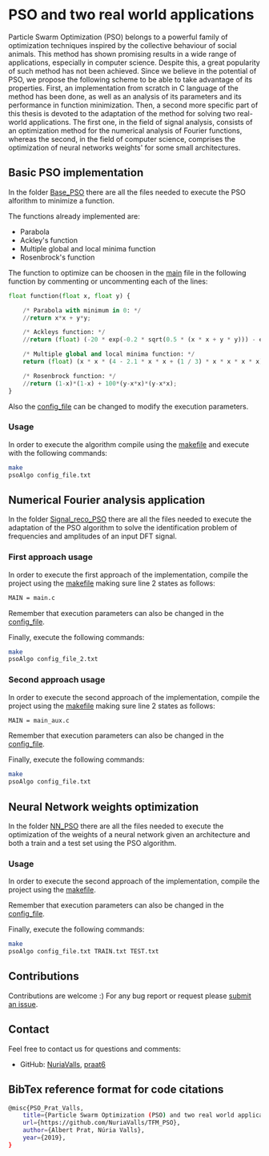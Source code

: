# PSO and two real world applications

Particle Swarm Optimization (PSO) belongs to a powerful family of optimization techniques inspired by the collective behaviour of social animals. This method has shown promising results in a wide range of applications, especially in computer science. Despite this, a great popularity of such method has not been achieved. Since we believe in the potential of PSO, we propose the following scheme to be able to take advantage of its properties. First, an implementation from scratch in C language of the method has been done, as well as an analysis of its parameters and its performance in function minimization. Then, a second more specific part of this thesis is devoted to the adaptation of the method for solving two real-world applications. The first one, in the field of signal analysis, consists of an optimization method for the numerical analysis of Fourier functions, whereas the second, in the field of computer science, comprises the optimization of neural networks weights' for some small architectures.

## Basic PSO implementation

In the folder [Base_PSO](https://github.com/NuriaValls/TFM_PSO/tree/master/Base_PSO) there are all the files needed to execute the PSO alforithm to minimize a function.

The functions already implemented are:
- Parabola
- Ackley's function
- Multiple global and local minima function
- Rosenbrock's function

The function to optimize can be choosen in the [main](https://github.com/NuriaValls/TFM_PSO/blob/master/Base_PSO/main.c) file in the following function by commenting or uncommenting each of the lines:

```python
float function(float x, float y) {

    /* Parabola with minimum in 0: */
    //return x*x + y*y;

    /* Ackleys function: */
    //return (float) (-20 * exp(-0.2 * sqrt(0.5 * (x * x + y * y))) - exp(0.5 * (cos(2 * M_PI * x) + cos(2 * M_PI * y))) + 20 + M_E);

    /* Multiple global and local minima function: */
    return (float) (x * x * (4 - 2.1 * x * x + (1 / 3) * x * x * x * x) + x * y + y * y * (-4 + 4 * y * y));

    /* Rosenbrock function: */
    //return (1-x)*(1-x) + 100*(y-x*x)*(y-x*x);
}

```

Also the [config_file](https://github.com/NuriaValls/TFM_PSO/blob/master/Base_PSO/config_file.txt) can be changed to modify the execution parameters.

### Usage

In order to execute the algorithm compile using the [makefile](https://github.com/NuriaValls/TFM_PSO/blob/master/Base_PSO/makefile) and execute with the following commands:

```bash
make
psoAlgo config_file.txt
```


## Numerical Fourier analysis application

In the folder [Signal_reco_PSO](https://github.com/NuriaValls/TFM_PSO/tree/master/Signal_reco_PSO) there are all the files needed to execute the adaptation of the PSO algorithm to solve the identification problem of frequencies and amplitudes of an input DFT signal.


### First approach usage

In order to execute the first approach of the implementation, compile the project using the [makefile](https://github.com/NuriaValls/TFM_PSO/blob/master/Signal_reco_PSO/makefile) making sure line 2 states as follows:

```bash
MAIN = main.c
```

Remember that execution parameters can also be changed in the [config_file](https://github.com/NuriaValls/TFM_PSO/blob/master/Signal_reco_PSO/config_file_2.txt).

Finally, execute the following commands:

```bash
make
psoAlgo config_file_2.txt
```

### Second approach usage

In order to execute the second approach of the implementation, compile the project using the [makefile](https://github.com/NuriaValls/TFM_PSO/blob/master/Signal_reco_PSO/makefile) making sure line 2 states as follows:

```bash
MAIN = main_aux.c
```
Remember that execution parameters can also be changed in the [config_file](https://github.com/NuriaValls/TFM_PSO/blob/master/Signal_reco_PSO/config_file.txt).

Finally, execute the following commands:

```bash
make
psoAlgo config_file.txt
```


## Neural Network weights optimization

In the folder [NN_PSO](https://github.com/NuriaValls/TFM_PSO/tree/master/NN_PSO) there are all the files needed to execute the optimization of the weights of a neural network given an architecture and both a train and a test set using the PSO algorithm.

### Usage

In order to execute the second approach of the implementation, compile the project using the [makefile](https://github.com/NuriaValls/TFM_PSO/blob/master/NN_PSO/makefile).

Remember that execution parameters can also be changed in the [config_file](https://github.com/NuriaValls/TFM_PSO/blob/master/NN_PSO/config_file.txt).

Finally, execute the following commands:

```bash
make
psoAlgo config_file.txt TRAIN.txt TEST.txt
```


## Contributions

Contributions are welcome :) For any bug report or request please [submit an issue](https://github.com/NuriaValls/TFM_PSO/issues/new).

## Contact

Feel free to contact us for questions and comments:
- GitHub: [NuriaValls](https://github.com/NuriaValls), [praat6](https://github.com/praat6)


## BibTex reference format for code citations

```bash
@misc{PSO_Prat_Valls,
    title={Particle Swarm Optimization (PSO) and two real world applications},
    url={https://github.com/NuriaValls/TFM_PSO},
    author={Albert Prat, Núria Valls},
    year={2019},
}
```




